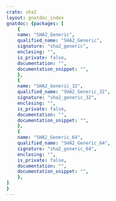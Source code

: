 ```yaml
---
crate: sha2
layout: gnatdoc_index
gnatdoc: {packages: [
    {
    name: "SHA2_Generic",
    qualified_name: "SHA2_Generic",
    signature: "sha2_generic",
    enclosing: "",
    is_private: false,
    documentation: "",
    documentation_snippet: "",
    },
    {
    name: "SHA2_Generic_32",
    qualified_name: "SHA2_Generic_32",
    signature: "sha2_generic_32",
    enclosing: "",
    is_private: false,
    documentation: "",
    documentation_snippet: "",
    },
    {
    name: "SHA2_Generic_64",
    qualified_name: "SHA2_Generic_64",
    signature: "sha2_generic_64",
    enclosing: "",
    is_private: false,
    documentation: "",
    documentation_snippet: "",
    },
]
}
---
```

